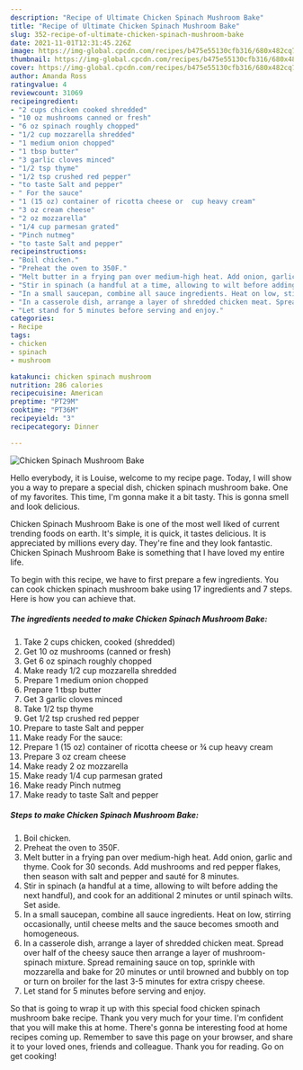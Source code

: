 ```yaml
---
description: "Recipe of Ultimate Chicken Spinach Mushroom Bake"
title: "Recipe of Ultimate Chicken Spinach Mushroom Bake"
slug: 352-recipe-of-ultimate-chicken-spinach-mushroom-bake
date: 2021-11-01T12:31:45.226Z
image: https://img-global.cpcdn.com/recipes/b475e55130cfb316/680x482cq70/chicken-spinach-mushroom-bake-recipe-main-photo.jpg
thumbnail: https://img-global.cpcdn.com/recipes/b475e55130cfb316/680x482cq70/chicken-spinach-mushroom-bake-recipe-main-photo.jpg
cover: https://img-global.cpcdn.com/recipes/b475e55130cfb316/680x482cq70/chicken-spinach-mushroom-bake-recipe-main-photo.jpg
author: Amanda Ross
ratingvalue: 4
reviewcount: 31069
recipeingredient:
- "2 cups chicken cooked shredded"
- "10 oz mushrooms canned or fresh"
- "6 oz spinach roughly chopped"
- "1/2 cup mozzarella shredded"
- "1 medium onion chopped"
- "1 tbsp butter"
- "3 garlic cloves minced"
- "1/2 tsp thyme"
- "1/2 tsp crushed red pepper"
- "to taste Salt and pepper"
- " For the sauce"
- "1 (15 oz) container of ricotta cheese or  cup heavy cream"
- "3 oz cream cheese"
- "2 oz mozzarella"
- "1/4 cup parmesan grated"
- "Pinch nutmeg"
- "to taste Salt and pepper"
recipeinstructions:
- "Boil chicken."
- "Preheat the oven to 350F."
- "Melt butter in a frying pan over medium-high heat. Add onion, garlic and thyme. Cook for 30 seconds. Add mushrooms and red pepper flakes, then season with salt and pepper and sauté for 8 minutes."
- "Stir in spinach (a handful at a time, allowing to wilt before adding the next handful), and cook for an additional 2 minutes or until spinach wilts. Set aside."
- "In a small saucepan, combine all sauce ingredients. Heat on low, stirring occasionally, until cheese melts and the sauce becomes smooth and homogeneous."
- "In a casserole dish, arrange a layer of shredded chicken meat. Spread over half of the cheesy sauce then arrange a layer of mushroom-spinach mixture. Spread remaining sauce on top, sprinkle with mozzarella and bake for 20 minutes or until browned and bubbly on top or turn on broiler for the last 3-5 minutes for extra crispy cheese."
- "Let stand for 5 minutes before serving and enjoy."
categories:
- Recipe
tags:
- chicken
- spinach
- mushroom

katakunci: chicken spinach mushroom 
nutrition: 286 calories
recipecuisine: American
preptime: "PT29M"
cooktime: "PT36M"
recipeyield: "3"
recipecategory: Dinner

---
```



![Chicken Spinach Mushroom Bake](https://img-global.cpcdn.com/recipes/b475e55130cfb316/680x482cq70/chicken-spinach-mushroom-bake-recipe-main-photo.jpg)

Hello everybody, it is Louise, welcome to my recipe page. Today, I will show you a way to prepare a special dish, chicken spinach mushroom bake. One of my favorites. This time, I'm gonna make it a bit tasty. This is gonna smell and look delicious.

Chicken Spinach Mushroom Bake is one of the most well liked of current trending foods on earth. It's simple, it is quick, it tastes delicious. It is appreciated by millions every day. They're fine and they look fantastic. Chicken Spinach Mushroom Bake is something that I have loved my entire life.




To begin with this recipe, we have to first prepare a few ingredients. You can cook chicken spinach mushroom bake using 17 ingredients and 7 steps. Here is how you can achieve that.

<!--inarticleads1-->

##### The ingredients needed to make Chicken Spinach Mushroom Bake:

1. Take 2 cups chicken, cooked (shredded)
1. Get 10 oz mushrooms (canned or fresh)
1. Get 6 oz spinach roughly chopped
1. Make ready 1/2 cup mozzarella shredded
1. Prepare 1 medium onion chopped
1. Prepare 1 tbsp butter
1. Get 3 garlic cloves minced
1. Take 1/2 tsp thyme
1. Get 1/2 tsp crushed red pepper
1. Prepare to taste Salt and pepper
1. Make ready  For the sauce:
1. Prepare 1 (15 oz) container of ricotta cheese or ¾ cup heavy cream
1. Prepare 3 oz cream cheese
1. Make ready 2 oz mozzarella
1. Make ready 1/4 cup parmesan grated
1. Make ready Pinch nutmeg
1. Make ready to taste Salt and pepper




<!--inarticleads2-->

##### Steps to make Chicken Spinach Mushroom Bake:

1. Boil chicken.
1. Preheat the oven to 350F.
1. Melt butter in a frying pan over medium-high heat. Add onion, garlic and thyme. Cook for 30 seconds. Add mushrooms and red pepper flakes, then season with salt and pepper and sauté for 8 minutes.
1. Stir in spinach (a handful at a time, allowing to wilt before adding the next handful), and cook for an additional 2 minutes or until spinach wilts. Set aside.
1. In a small saucepan, combine all sauce ingredients. Heat on low, stirring occasionally, until cheese melts and the sauce becomes smooth and homogeneous.
1. In a casserole dish, arrange a layer of shredded chicken meat. Spread over half of the cheesy sauce then arrange a layer of mushroom-spinach mixture. Spread remaining sauce on top, sprinkle with mozzarella and bake for 20 minutes or until browned and bubbly on top or turn on broiler for the last 3-5 minutes for extra crispy cheese.
1. Let stand for 5 minutes before serving and enjoy.




So that is going to wrap it up with this special food chicken spinach mushroom bake recipe. Thank you very much for your time. I'm confident that you will make this at home. There's gonna be interesting food at home recipes coming up. Remember to save this page on your browser, and share it to your loved ones, friends and colleague. Thank you for reading. Go on get cooking!
